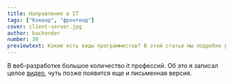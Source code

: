 ```yaml
---
title: Направления в IT
tags: ["бэкенд", "фронтенд"]
cover: client-server.jpg
author: backender
number: 30
previewtext: Какие есть виды программистов? В этой статье мы подробно разберем структуру команды программистов
---
```


В веб-разработке большое количество it профессий. Об это я записал целое <a href="https://www.youtube.com/watch?v=akP2irmv6v4" target="_blank">видео</a>, чуть позже появится еще и письменная версия.
